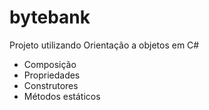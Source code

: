 # bytebank
Projeto utilizando Orientação a objetos em C#

- Composição
- Propriedades
- Construtores
- Métodos estáticos
